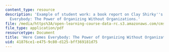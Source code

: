 ```yaml
---
content_type: resource
description: 'Example of student work: a book report on Clay Shirky''s Here Comes
  Everybody: The Power of Organizing Without Organizations.'
file: /media/https%3A/open-learning-course-data-rc.s3.amazonaws.com/cms-361-networked-social-movements-media-mobilization-spring-2014/41876ce1e4759c80d125bff369181d75_MITCMS_361S14_BookReprtHCE.pdf
file_type: application/pdf
resourcetype: Document
title: 'Here Comes Everybody: The Power of Organizing Without Organizations'
uid: 41876ce1-e475-9c80-d125-bff369181d75
---
```

